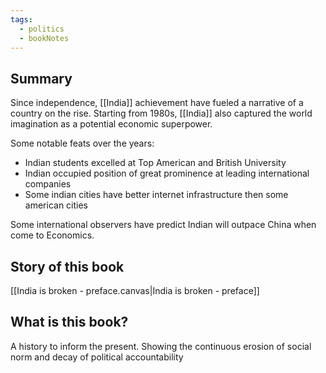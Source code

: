 ```yaml
---
tags:
  - politics
  - bookNotes
---
```

## Summary
Since independence, [[India]] achievement have fueled a narrative of a country on the rise. Starting from 1980s, [[India]] also captured the world imagination as a potential economic superpower. 

Some notable feats over the years:
- Indian students excelled at Top American and British University
- Indian occupied position of great prominence at leading international companies
- Some indian cities have better internet infrastructure then some american cities

Some international observers have predict Indian will outpace China when come to Economics.

## Story of this book

[[India is broken - preface.canvas|India is broken - preface]] 

## What is this book?
A history to inform the present. Showing the continuous erosion of social norm and decay of political accountability